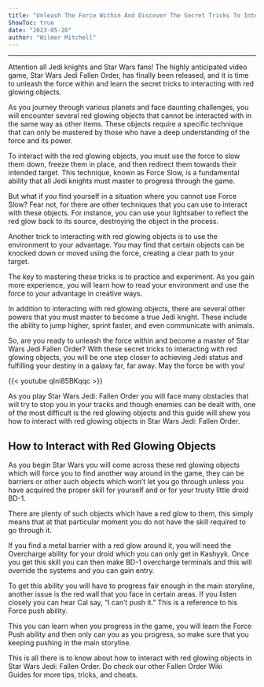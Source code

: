 ```yaml
---
title: "Unleash The Force Within And Discover The Secret Tricks To Interacting With Red Glowing Objects In Star Wars Jedi Fallen Order!"
ShowToc: true 
date: "2023-05-20"
author: "Wilmer Mitchell"
---
```

*****
Attention all Jedi knights and Star Wars fans! The highly anticipated video game, Star Wars Jedi Fallen Order, has finally been released, and it is time to unleash the force within and learn the secret tricks to interacting with red glowing objects.

As you journey through various planets and face daunting challenges, you will encounter several red glowing objects that cannot be interacted with in the same way as other items. These objects require a specific technique that can only be mastered by those who have a deep understanding of the force and its power.

To interact with the red glowing objects, you must use the force to slow them down, freeze them in place, and then redirect them towards their intended target. This technique, known as Force Slow, is a fundamental ability that all Jedi knights must master to progress through the game.

But what if you find yourself in a situation where you cannot use Force Slow? Fear not, for there are other techniques that you can use to interact with these objects. For instance, you can use your lightsaber to reflect the red glow back to its source, destroying the object in the process.

Another trick to interacting with red glowing objects is to use the environment to your advantage. You may find that certain objects can be knocked down or moved using the force, creating a clear path to your target.

The key to mastering these tricks is to practice and experiment. As you gain more experience, you will learn how to read your environment and use the force to your advantage in creative ways.

In addition to interacting with red glowing objects, there are several other powers that you must master to become a true Jedi knight. These include the ability to jump higher, sprint faster, and even communicate with animals.

So, are you ready to unleash the force within and become a master of Star Wars Jedi Fallen Order? With these secret tricks to interacting with red glowing objects, you will be one step closer to achieving Jedi status and fulfilling your destiny in a galaxy far, far away. May the force be with you!

{{< youtube qIni85BKqqc >}} 



As you play Star Wars Jedi: Fallen Order you will face many obstacles that will try to stop you in your tracks and though enemies can be dealt with, one of the most difficult is the red glowing objects and this guide will show you how to interact with red glowing objects in Star Wars Jedi: Fallen Order.
 
## How to Interact with Red Glowing Objects
 
As you begin Star Wars you will come across these red glowing objects which will force you to find another way around in the game, they can be barriers or other such objects which won’t let you go through unless you have acquired the proper skill for yourself and or for your trusty little droid BD-1.
 
There are plenty of such objects which have a red glow to them, this simply means that at that particular moment you do not have the skill required to go through it.
 
If you find a metal barrier with a red glow around it, you will need the Overcharge ability for your droid which you can only get in Kashyyk. Once you get this skill you can then make BD-1 overcharge terminals and this will override the systems and you can gain entry.
 

 
To get this ability you will have to progress fair enough in the main storyline, another issue is the red wall that you face in certain areas. If you listen closely you can hear Cal say, “I can’t push it.” This is a reference to his Force push ability.
 
This you can learn when you progress in the game, you will learn the Force Push ability and then only can you as you progress, so make sure that you keeping pushing in the main storyline.
 
This is all there is to know about how to interact with red glowing objects in Star Wars Jedi: Fallen Order. Do check our other Fallen Order Wiki Guides for more tips, tricks, and cheats.





